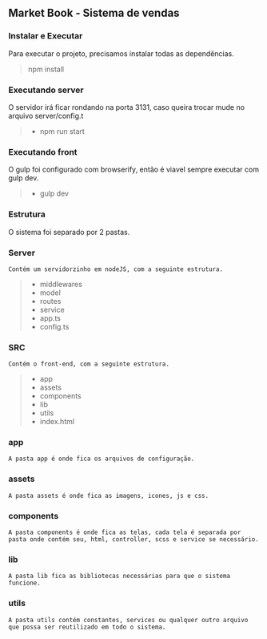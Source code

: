 ## Market Book - Sistema de vendas

### <i class="icon-hdd"></i> Instalar e Executar

Para executar o projeto, precisamos instalar todas as dependências.
> npm install

### Executando server
O servidor irá ficar rondando na porta 3131, caso queira trocar mude no arquivo
server/config.t
 > - npm run start

### Executando front
O gulp foi configurado com browserify, então é viavel sempre executar com gulp dev.
 > - gulp dev

###  Estrutura 
O sistema foi separado por 2 pastas.

### Server
    Contém um servidorzinho em nodeJS, com a seguinte estrutura.
    
> - middlewares
> - model
> - routes
> - service
> - app.ts
> - config.ts    

### SRC
    Contém o front-end, com a seguinte estrutura.        
   > - app
   > - assets
   > - components
   > - lib
   > - utils
  > - index.html

### app
	A pasta app é onde fica os arquivos de configuração.

### assets
	A pasta assets é onde fica as imagens, icones, js e css.

### components
	A pasta components é onde fica as telas, cada tela é separada por pasta onde contém seu, html, controller, scss e service se necessário.

### lib
	A pasta lib fica as bibliotecas necessárias para que o sistema funcione.

### utils
	A pasta utils contém constantes, services ou qualquer outro arquivo que possa ser reutilizado em todo o sistema.